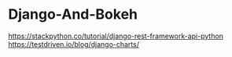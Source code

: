# Django-And-Bokeh


https://stackpython.co/tutorial/django-rest-framework-api-python
https://testdriven.io/blog/django-charts/
